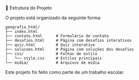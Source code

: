 📁 Estrutura do Projeto

O projeto está organizado da seguinte forma:

```
geografia_html/
├── index.html        
├── contato.html      # Formulário de contato
├── desafios.html     # Página com desafios interativos
├── quiz.html         # Quiz interativo
├── solucoes.html     # Página com soluções dos desafios
├── css/              # Folhas de estilo
│   └── style.css     # Estilos principais
└── midia/            # Arquivos de mídia
```

Este projeto foi feito como parte de um trabalho escolar.
